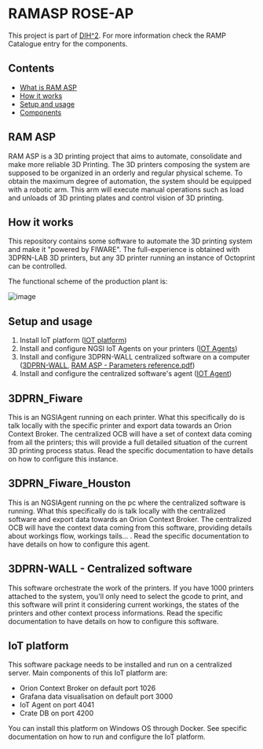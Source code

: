 # RAMASP ROSE-AP

This project is part of [DIH^2](https://www.dih-squared.eu/). For more information check the RAMP Catalogue entry for the components.

## Contents
- [What is RAM ASP](#RAM-ASP)
- [How it works](#how-it-works)
- [Setup and usage](#setup-and-usage)
- [Components](#3DPRN_Fiware)

## RAM ASP

RAM ASP is a 3D printing project that aims to automate, consolidate and make more reliable 3D Printing.
The 3D printers composing the system are supposed to be organized in an orderly and regular physical scheme.
To obtain the maximum degree of automation, the system should be equipped with a robotic arm. This arm will execute manual operations such as load and unloads of 3D printing plates and control vision of 3D printing.

## How it works

This repository contains some software to automate the 3D printing system and make it "powered by FIWARE".
The full-experience is obtained with 3DPRN-LAB 3D printers, but any 3D printer running an instance of Octoprint can be controlled.

The functional scheme of the production plant is:

![image](https://user-images.githubusercontent.com/8396924/201058215-62d6d6bb-f549-4d2f-92b2-e526f0b9f8d8.png)

## Setup and usage
 
1. Install IoT platform ([IOT platform](IoT-Platform))
2. Install and configure NGSI IoT Agents on your printers ([IOT Agents](3DPRN_Fiware))
3. Install and configure 3DPRN-WALL centralized software on a computer ([3DPRN-WALL](https://github.com/3DPRN/RAMASP/releases/tag/v1.0.0), [RAM ASP - Parameters reference.pdf](https://github.com/3DPRN/RAMASP/blob/master/RAM%20ASP%20-%20Parameters%20reference.pdf))
4. Install and configure the centralized software's agent ([IOT Agent](3DPRN_Fiware_Houston))

## 3DPRN_Fiware

This is an NGSIAgent running on each printer.
What this specifically do is talk locally with the specific printer and export data towards an Orion Context Broker. The centralized OCB will have a set of context data coming from all the printers; this will provide a full detailed situation of the current 3D printing process status.
Read the specific documentation to have details on how to configure this instance.

## 3DPRN_Fiware_Houston

This is an NGSIAgent running on the pc where the centralized software is running.
What this specifically do is talk locally with the centralized software and export data towards an Orion Context Broker. The centralized OCB will have the context data coming from this software, providing details about workings flow, workings tails... .
Read the specific documentation to have details on how to configure this agent.

## 3DPRN-WALL - Centralized software

This software orchestrate the work of the printers.
If you have 1000 printers attached to the system, you'll only need to select the gcode to print, and this software will print it considering current workings, the states of the printers and other context process informations.
Read the specific documentation to have details on how to configure this software.

## IoT platform

This software package needs to be installed and run on a centralized server.
Main components of this IoT platform are:

- Orion Context Broker on default port 1026
- Grafana data visualisation on default port 3000
- IoT Agent on port 4041
- Crate DB on port 4200

You can install this platform on Windows OS through Docker. See specific documentation on how to run and configure the IoT platform.

